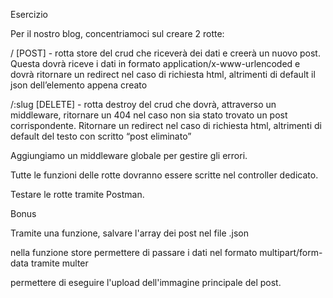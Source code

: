 Esercizio


Per il nostro blog, concentriamoci sul creare 2 rotte:

/ [POST] - rotta store del crud che riceverà dei dati e creerà un nuovo post. Questa dovrà riceve i dati in formato application/x-www-urlencoded e dovrà ritornare un redirect nel caso di richiesta html, altrimenti di default il json dell’elemento appena creato

/:slug [DELETE] - rotta destroy del crud che dovrà, attraverso un middleware, ritornare un 404 nel caso non sia stato trovato un post corrispondente. Ritornare un redirect nel caso di richiesta html, altrimenti di default del testo con scritto “post eliminato”

Aggiungiamo un middleware globale per gestire gli errori.

Tutte le funzioni delle rotte dovranno essere scritte nel controller dedicato.

Testare le rotte tramite Postman.


Bonus

Tramite una funzione, salvare l'array dei post nel file .json

nella funzione store permettere di passare i dati nel formato multipart/form-data tramite multer

permettere di eseguire l'upload dell'immagine principale del post.